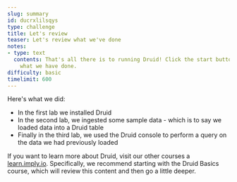 ```yaml
---
slug: summary
id: ducrxlilsqys
type: challenge
title: Let's review
teaser: Let's review what we've done
notes:
- type: text
  contents: That's all there is to running Druid! Click the start button to review
    what we have done.
difficulty: basic
timelimit: 600
---
```


Here's what we did:

- In the first lab we installed Druid
- In the second lab, we ingested some sample data - which is to say we loaded data into a Druid table
- Finally in the third lab, we used the Druid console to perform a query on the data we had previously loaded

If you want to learn more about Druid, visit our other courses a [learn.imply.io](https://learn.imply.io/).
Specifically, we recommend starting with the Druid Basics course, which will review this content and then go a little deeper.
